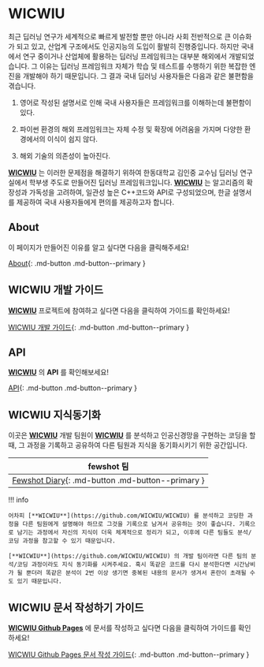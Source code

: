 # WICWIU

최근 딥러닝 연구가 세계적으로 빠르게 발전할 뿐만 아니라 사회 전반적으로 큰 이슈화가 되고 있고, 산업계 구조에서도 인공지능의 도입이 활발히 진행중입니다. 하지만 국내에서 연구 중이거나 산업체에 활용하는 딥러닝 프레임워크는 대부분 해외에서 개발되었습니다. 그 이유는 딥러닝 프레임워크 자체가 학습 및 테스트를 수행하기 위한 복잡한 엔진을 개발해야 하기 때문입니다. 그 결과 국내 딥러닝 사용자들은 다음과 같은 불편함을 겪습니다. 

1. 영어로 작성된 설명서로 인해 국내 사용자들은 프레임워크를 이해하는데 불편함이 있다.

2. 파이썬 환경의 해외 프레임워크는 자체 수정 및 확장에 어려움을 가지며 다양한 환경에서의 이식이 쉽지 않다. 

3. 해외 기술의 의존성이 높아진다.

[**WICWIU**](https://github.com/WICWIU/WICWIU) 는 이러한 문제점을 해결하기 위하여 한동대학교 김인중 교수님 딥러닝 연구실에서 학부생 주도로 만들어진 딥러닝 프레임워크입니다. [**WICWIU**](https://github.com/WICWIU/WICWIU) 는 알고리즘의 확장성과 가독성을 고려하여, 일관성 높은 C++코드와 API로 구성되었으며, 한글 설명서를 제공하여 국내 사용자들에게 편의를 제공하고자 합니다.

## About

이 페이지가 만들어진 이유를 알고 싶다면 다음을 클릭해주세요!

[About](about.md){: .md-button .md-button--primary }

## WICWIU 개발 가이드

[**WICWIU**](https://github.com/WICWIU/WICWIU) 프로젝트에 참여하고 싶다면 다음을 클릭하여 가이드를 확인하세요!

[WICWIU 개발 가이드](dev/wicwiu/about.md){: .md-button .md-button--primary }

## API

[**WICWIU**](https://github.com/WICWIU/WICWIU) 의 **API** 를 확인해보세요!

[API](api.md){: .md-button .md-button--primary }

## WICWIU 지식동기화

이곳은 [**WICWIU**](https://github.com/WICWIU/WICWIU) 개발 팀원이 [**WICWIU**](https://github.com/WICWIU/WICWIU) 를 분석하고 인공신경망을 구현하는 코딩을 할 때, 그 과정을 기록하고 공유하여 다른 팀원과 지식을 동기화시키기 위한 공간입니다.

| fewshot 팀 | 
|:---:|
| [Fewshot Diary](sync/fewshot/step1-1.md){: .md-button .md-button--primary } |

!!! info

    어차피 [**WICWIU**](https://github.com/WICWIU/WICWIU) 를 분석하고 코딩한 과정을 다른 팀원에게 설명해야 하므로 그것을 기록으로 남겨서 공유하는 것이 좋습니다. 기록으로 남기는 과정에서 자신의 지식이 더욱 체계적으로 정리가 되고, 이후에 다른 팀들도 분석/코딩 과정을 참고할 수 있기 때문입니다.

    [**WICWIU**](https://github.com/WICWIU/WICWIU) 의 개발 팀이라면 다른 팀의 분석/코딩 과정이라도 지식 동기화를 시켜주세요. 혹시 똑같은 코드를 다시 분석한다면 시간낭비가 될 뿐더러 똑같은 분석이 2번 이상 생기면 중복된 내용의 문서가 생겨서 혼란이 초래될 수도 있기 때문입니다.

## WICWIU 문서 작성하기 가이드

[**WICWIU Github Pages**](https://wicwiu.github.io/) 에 문서를 작성하고 싶다면 다음을 클릭하여 가이드를 확인하세요!

[WICWIU Github Pages 문서 작성 가이드](write/markdown.md){: .md-button .md-button--primary }



